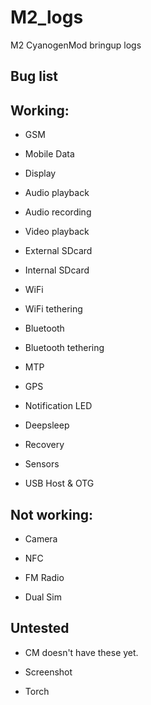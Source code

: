 M2_logs
=======

M2 CyanogenMod bringup logs


Bug list
----------


Working:
--------

- GSM

- Mobile Data

- Display

- Audio playback

- Audio recording

- Video playback

- External SDcard

- Internal SDcard

- WiFi

- WiFi tethering

- Bluetooth

- Bluetooth tethering

- MTP

- GPS

- Notification LED

- Deepsleep

- Recovery

- Sensors

- USB Host & OTG


Not working:
-----------
- Camera

- NFC

- FM Radio

- Dual Sim

Untested
----------

- CM doesn't have these yet.

 - Screenshot

 - Torch
